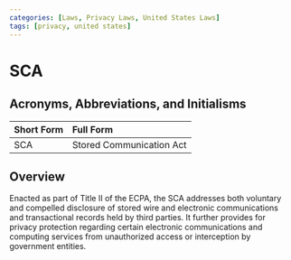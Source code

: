 ```yaml
---
categories: [Laws, Privacy Laws, United States Laws]
tags: [privacy, united states]
---
```


# SCA

## Acronyms, Abbreviations, and Initialisms

Short Form | Full Form
:--- | :---
SCA | Stored Communication Act

## Overview

Enacted as part of Title II of the ECPA, the SCA addresses both voluntary and compelled disclosure of stored wire and electronic communications and transactional records held by third parties. It further provides for privacy protection regarding certain electronic communications and computing services from unauthorized access or interception by government entities.
